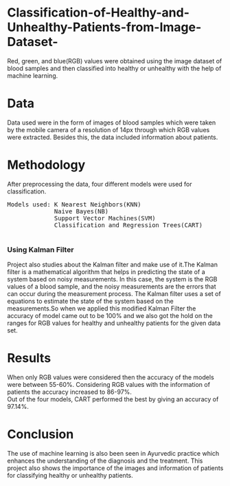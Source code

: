 # Classification-of-Healthy-and-Unhealthy-Patients-from-Image-Dataset-
Red, green, and blue(RGB) values were obtained using the image dataset of blood samples and then classified into healthy or unhealthy with the help of machine learning.
# Data
Data used were in the form of images of blood samples which were taken by the mobile camera of a resolution of 14px through which RGB values were extracted. Besides this, the data included information about patients.
# Methodology
After preprocessing the data, four different models were used for classification.  
<pre>
Models used: K Nearest Neighbors(KNN)  
             Naive Bayes(NB)  
             Support Vector Machines(SVM)  
             Classification and Regression Trees(CART)  
             </pre>  
###   Using Kalman Filter
Project also studies about the Kalman filter and make use of it.The Kalman filter is a mathematical algorithm that helps in predicting the state of a system based on noisy measurements. In this case, the system is the RGB values of a blood sample, and the noisy measurements are the errors that can occur during the measurement process. The Kalman filter uses a set of equations to estimate the state of the system based on the measurements.So when we applied this modified Kalman Filter the accuracy of model came out to be 100% and we also got the hold on the ranges for RGB values for healthy and unhealthy patients for the given data set.
# Results
When only RGB values were considered then the accuracy of the models were between 55-60%. Considering RGB values with the information of patients the accuracy increased to 86-97%.  
Out of the four models, CART performed the best by giving an accuracy of 97.14%.
# Conclusion
The use of machine learning is also been seen in Ayurvedic practice which enhances the understanding of the diagnosis and the treatment. This project also shows the importance of the images and information of patients for classifying healthy or unhealthy patients.
